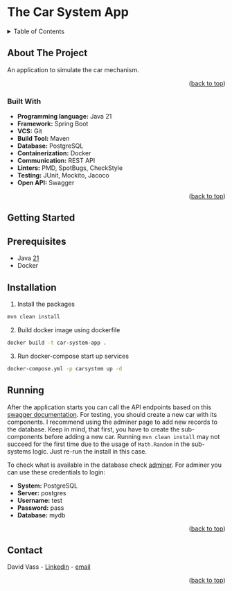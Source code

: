 <a name="readme-top"></a>
# The Car System App

<!-- TABLE OF CONTENTS -->
<details>
  <summary>Table of Contents</summary>
  <ol>
    <li>
      <a href="#about-the-project">About The Project</a>
      <ul>
        <li><a href="#built-with">Built With</a></li>
      </ul>
    </li>
    <li>
      <a href="#getting-started">Getting Started</a>
      <ul>
        <li><a href="#prerequisites">Prerequisites</a></li>
        <li><a href="#installation">Installation</a></li>
        <li><a href="#running">Running</a></li>
      </ul>
    </li>
    <li><a href="#contact">Contact</a></li>
  </ol>
</details>

<!-- ABOUT THE PROJECT -->

## About The Project

<a name="about-the-project"></a>

An application to simulate the car mechanism. 

<p align="right">(<a href="#readme-top">back to top</a>)</p>

### Built With

<a name="built-with"></a>

* **Programming language:** Java 21
* **Framework:** Spring Boot
* **VCS:** Git
* **Build Tool:** Maven
* **Database:** PostgreSQL
* **Containerization:** Docker
* **Communication:** REST API
* **Linters:** PMD, SpotBugs, CheckStyle
* **Testing:** JUnit, Mockito, Jacoco
* **Open API:** Swagger

<p align="right">(<a href="#readme-top">back to top</a>)</p>

## Getting Started

<a name="getting-started"></a>

## Prerequisites

<a name="prerequisites"></a>

* Java [21](https://www.oracle.com/java/technologies/downloads/#java21) 
* Docker

## Installation

<a name="installation"></a>

1. Install the packages
```sh
mvn clean install
```
2. Build docker image using dockerfile
```sh
docker build -t car-system-app .
```
3. Run docker-compose start up services
```sh
docker-compose.yml -p carsystem up -d
```

## Running

<a name="running"></a>

After the application starts you can call the API endpoints based on this [swagger documentation](http://localhost:8081/swagger).
For testing, you should create a new car with its components.
I recommend using the adminer page to add new records to the database.
Keep in mind, that first, you have to create the sub-components before adding a new car.
Running `mvn clean install` may not succeed for the first time due to the usage of `Math.Random` in the sub-systems logic. Just re-run the install in this case.

To check what is available in the database check [adminer](http://localhost:8080).
For adminer you can use these credentials to login:
* **System:** PostgreSQL
* **Server:** postgres
* **Username:** test
* **Password:** pass
* **Database:** mydb

<p align="right">(<a href="#readme-top">back to top</a>)</p>

## Contact

<a name="contact"></a>

David Vass - [Linkedin](https://www.linkedin.com/in/d%C3%A1vid-vass-aa716b1b6/) - [email](mailto:nighturbex@protonmail.com)

<p align="right">(<a href="#readme-top">back to top</a>)</p>